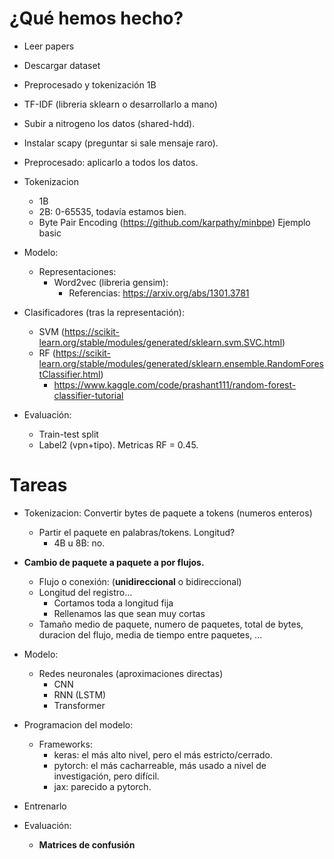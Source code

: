 # ¿Qué hemos hecho?
- Leer papers
- Descargar dataset
- Preprocesado y tokenización 1B
- TF-IDF (libreria sklearn o desarrollarlo a mano)
- Subir a nitrogeno los datos (shared-hdd).
- Instalar scapy (preguntar si sale mensaje raro).
- Preprocesado: aplicarlo a todos los datos.
- Tokenizacion
    - 1B
    - 2B: 0-65535, todavía estamos bien.
    - Byte Pair Encoding (https://github.com/karpathy/minbpe) Ejemplo basic
- Modelo:
    - Representaciones:
        - Word2vec (libreria gensim):
            - Referencias: https://arxiv.org/abs/1301.3781

- Clasificadores (tras la representación):
    - SVM (https://scikit-learn.org/stable/modules/generated/sklearn.svm.SVC.html)
    - RF (https://scikit-learn.org/stable/modules/generated/sklearn.ensemble.RandomForestClassifier.html)
        - https://www.kaggle.com/code/prashant111/random-forest-classifier-tutorial   
- Evaluación:
    - Train-test split
    - Label2 (vpn+tipo). Metricas RF = 0.45.
# Tareas

- Tokenizacion: Convertir bytes de paquete a tokens (numeros enteros)
    - Partir el paquete en palabras/tokens. Longitud?
        - 4B u 8B: no.

- **Cambio de paquete a paquete a por flujos.**
    - Flujo o conexión: (**unidireccional** o bidireccional)
    - Longitud del registro...
        - Cortamos toda a longitud fija
        - Rellenamos las que sean muy cortas
    - Tamaño medio de paquete, numero de paquetes, total de bytes, duracion del flujo, media de tiempo entre paquetes, ...

- Modelo:
    - Redes neuronales (aproximaciones directas)
        - CNN
        - RNN (LSTM)
        - Transformer

- Programacion del modelo:
    - Frameworks: 
        - keras: el más alto nivel, pero el más estricto/cerrado.
        - pytorch: el más cacharreable, más usado a nivel de investigación, pero difícil.
        - jax: parecido a pytorch.

- Entrenarlo

- Evaluación:
    - **Matrices de confusión**


